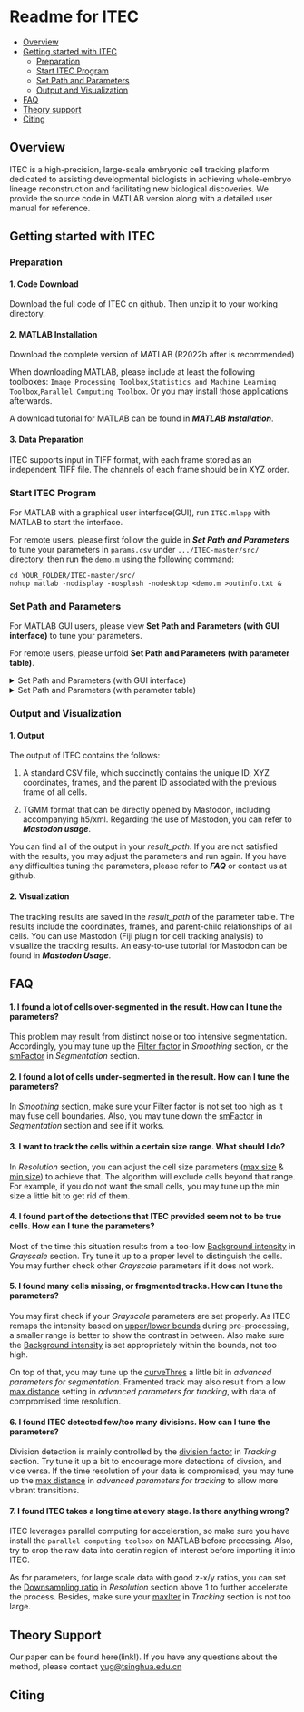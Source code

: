 # Readme for ITEC

* [Overview](#Overview)
* [Getting started with ITEC](#Getting-started-with-ITEC)
    * [Preparation](#Preparation)
    * [Start ITEC Program](#Start-ITEC-Program)
    * [Set Path and Parameters](#Set-Path-and-Parameters)
    * [Output and Visualization](#Output-and-Visualization)
* [FAQ](#FAQ)
* [Theory support](#Theory-support)
* [Citing](#Citing)

## Overview

ITEC is a high-precision, large-scale embryonic cell tracking platform dedicated to assisting developmental biologists in achieving whole-embryo lineage reconstruction and facilitating new biological discoveries. We provide the source code in MATLAB version along with a detailed user manual for reference.


## Getting started with ITEC

### Preparation

#### 1. Code Download

Download the full code of ITEC on github. Then unzip it to your working directory.

#### 2. MATLAB Installation

   Download the complete version of MATLAB (R2022b after is recommended)

   When downloading MATLAB, please include at least the following toolboxes: `Image Processing Toolbox`,`Statistics and Machine Learning Toolbox`,`Parallel Computing Toolbox`. Or you may install those applications afterwards.

   A download tutorial for MATLAB can be found in ***MATLAB Installation***.

#### 3. Data Preparation

   ITEC supports input in TIFF format, with each frame stored as an independent TIFF file. The channels of each frame should be in XYZ order.

### Start ITEC Program

For MATLAB with a graphical user interface(GUI), run `ITEC.mlapp` with MATLAB to start the interface.

For remote users, please first follow the guide in ***Set Path and Parameters*** to tune your parameters in `params.csv` under `.../ITEC-master/src/` directory. then run the `demo.m` using the following command:
   
```
cd YOUR_FOLDER/ITEC-master/src/ 
nohup matlab -nodisplay -nosplash -nodesktop <demo.m >outinfo.txt &
```

### Set Path and Parameters

For MATLAB GUI users, please view **Set Path and Parameters (with GUI interface)** to tune your parameters.

For remote users, please unfold **Set Path and Parameters (with parameter table)**.

<details>
<summary> Set Path and Parameters (with GUI interface) </summary>

#### 1. Import

   On the *Import* page, you can set the path to load your dataset and output tracking results. You may also set the frame range you want to analyze.   

   <img width="565" height="236" alt="图片" src="https://github.com/user-attachments/assets/dc4bb42a-2575-40ce-b4c6-245b7f19ee10" />
   
   You may also import your .csv of parameters directly **if you have runned ITEC previously**. Click ‘I want to import parameters directly from a parameter file’ on the *import* page, and set the path to load the file. Path and parameters will be loaded automatically. Please refer to ***Set Path and Parameters (with parameter table)*** for their names in table.

   
   <img width="490" height="300" alt="图片" src="https://github.com/user-attachments/assets/6814b2ed-c3e4-421d-83d9-54dcf02c31f9" />

#### 2. General Parameters

   ----------Resolution----------

   **z-x/y ratio** : the ratio of Z resolution OVER X/Y resolution. Z resolution refers to the distance between z-layers, and X/Y resolution refers to the distance between neighboring pixels. For example, if each pixel between x and y in a dataset represents 0.25 μm, and the distance between adjacent z-layers is 1 μm, then the z-x/y ratio should be set to 4. Most datasets are anisotropic, meaning the z-x/y ratio is usually greater than 1.

   **Cell size** : the volume range of cells, unit in voxels. The algorithm will not detect cells beyond that range, so generally a loose range is preferred.

   **Downsampling ratio** : the ratio of downsizing xy plane to speed up the processing. For example, a ratio of 2 will rescale a slice of 1920 \* 1080 to 960 \* 540. This ratio should be no more than z-x/y ratio to ensure detection performance.

   <img width="535" height="339" alt="图片" src="https://github.com/user-attachments/assets/a1806715-8656-4906-99b6-9e885b547f75" />

   ----------Grayscale----------

   **Intensity upper bound** : Pixels whose grayscale is above that bound will be set to that bound to ensure the contrast between pixels. We recommend choosing the upper intensity quantile of cells as this bound.

   **Intensity lower bound** : Similar to the upper bound, the algorithm will reset pixels below that bound to 0 and further enhance contrast. We recommend setting the lower intensity quantile of the background region as this bound.

   **Background intensity** : a general threshold of the background grayscale. Cells with grayscale below the threshold won’t be detected.

   <img width="540" height="336" alt="图片" src="https://github.com/user-attachments/assets/b88192cf-86c0-49c7-9b8e-588d89303454" />

   ----------Smoothing----------

   **Filter factor** : the standard deviation of the Gaussian filter used for smoothing. You can increase it to get more consistent segmentation. Usual range is [1, 5].

#### 3. Processing Parameters

   ----------Segmentation----------

   **Save visualization results** : flags whether to save the visualization results. The segmentation result of each frame will be saved as a TIFF file. You may choose no to speed up the process.

   **smFactor** : can increase it to prevent over-segmentation. Usual range is [0.2, 2].

   **curvesThres** : The threshold of detecting seeds for core regions, usually -5. If too many cells are detected, you should lower this value; if too few cells are detected, you should increase it (up to -3). 

   **foreThres** : The threshold of detecting boundaries, usually +3. Can be lowered to down to +1 to encourage boundary detection.

   **Intensity difference** : Usually 0. Can increase it to get better segmentation result given that the grayscale difference between the cells and background is distinct.

   <img width="584" height="345" alt="图片" src="https://github.com/user-attachments/assets/e170bbf1-7346-4527-92a7-520d53fa8b2d" />

   ----------Tracking----------

   **maxIter** : The max number of iteration steps of error correction. Usually 3~5 is enough for convergence. Can increase it if results vary much with the iterations.

   **division factor** : The confidence level for division detection. Can increase it to detect more divisions. Usual range is [0.9, 1].

   **Save augmented seg. Results** : flags whether to save the segmentation results after error-correction-based tracking. Note that the error correction process may change the previous segmentation result to achieve better linkage.

   **Use motion flow estimation** : flags whether to apply motion flow methods during registration. The use of motion flow often achieves better results.

   **max distance** : a rough bound of the maximum displacement in pixels from frame t to t+1 (e.g. in division case, the displacement from the division spot to the location of a child in the next frame). It is used to exclude too far transition between frames. Usually 50 is fine. You may decrease it if you find some unreasonable transitions.

   <img width="590" height="435" alt="图片" src="https://github.com/user-attachments/assets/d80d99e9-82c3-4a32-ba15-b561e4618656" />
   
#### 4. Start Tracking

   After you have set all the parameters, turn to the *Start Tracking* page. Click *save* button to save path and parameters above. Then click *Run* button to start ITEC!

   <img width="603" height="435" alt="图片" src="https://github.com/user-attachments/assets/ec642505-31ff-4f24-9025-f0997f4ae4df" />

</details>

<details>
<summary> Set Path and Parameters (with parameter table) </summary>

#### 1. General Parameters

   <div>

   | Params | Name in UI | Descrption | Comments |
   | ---------- | -----------| ----------|---------|
   | *z\_resolution*   | z-x/y ratio | the ratio of Z resolution OVER X/Y resolution. Z resolution refers to the distance between Z layers, in um typically. X/Y resolution refers to the real distance between neighbouring pixels | Your may derive the X/Y resolution by dividing the real length of the scope(1mm, e.g.) by the number of pixels along X direction(700, e.g.). The typical ratio should be no less than 1 |
   | *minSize* | Cell Size | the area lower bound of cells along xy plane, unit in pixels | The algorithm will not detect cells below that bound, so generally a loose threshold is preferred |
   | *maxSize* | Cell Size | the area upper bound of cells along xy plane, unit in pixels | The algorithm will not detect cells beyond that bound, so generally a loose threshold is preferred |
   | *scale\_term* | Intensity upper bound | Pixels whose grayscale is above that bound will be set to that bound to ensure the contrast between pixels | You may use ImageJ to choose the upper quantile of the intensity as this bound |
   | *clipping* | Intensity lower bound | Similar to the upper bound, the algorithm will reset pixels below that bound to 0 and further enhance contrast | For generally dark data, 0 should be fine, while it can be increased when the background noise is generally high |
   | *bgIntensity* | Background intensity | a general threshold of the grayscale of the background compared to the cells. Cells with intensity below that threshold won’t be detected | You may use ImageJ to help you set an approximate value |
   | *filter\_sigma* | Filter factor | the intensity of the Gaussian filter used to highlight signals. | You can increase it when background noise is high, or to get more conservative  segmentation. Usual range is [1, 5] |
   
   </div>

#### 2. Segmentation Parameters
   
   <div>

   | Params | Name in UI | Descrption | Comments |
   | ---------- | -----------| ----------|---------|
   | *visualization*   | Save visualization results | flags whether to save the visualized results | You may choose no to speed up the process |
   | *smFactor* | smFactor | controls the power of segmentation | You can increase it to prevent over-segmentation. Usual range is [0.3, 2] |
   | *curvesThres* | curvesThres | The threshold of detecting seeds for core regions | Usually -5. Can be increased to up to -3 to encourage cellular core detection |
   | *foreThres* | foreThres | The threshold of detecting boundaries | Usually +3. Can be lowered to down to 1 to encourage boundary detection |
   | *diffIntensity* | Intensity difference | controls segmentation based on intensity difference between the cells and background | Usually 0. Can increase it to get better segmentation results when the difference is distinct |
   
   </div>


#### 3. Tracking Parameters
   
   <div>

   | Params | Name in UI | Descrption | Comments |
   | ---------- | -----------| ----------|---------|
   | *maxIter*   | maxIter | The max number of iteration steps of error correction | Usually 3~5 is enough for convergence. Can increase it if results vary much with the iterations |
   | *division\_thres* | division factor | The intensity of detecting divisions | Can increase it to detect more divisions. Usual range is [0.9, 1] |
   | *saveAllResults* | Save augmented seg. Results | flags whether to save the segmentation results after error-correction-based tracking | Note that the error correction process may change the previous segmentation result to achieve better linkage |
   | *useMotionFlow* | Use motion flow estimation | flags whether to apply motion flow methods during registration | The use of motion flow often achieves better results |
   | *max\_dist* | Max distance | a rough bound of the maximum displacement in pixels from frame t to t+1 | It is used to exclude too far transition between frames. Usually 50 is fine. You may decrease it if you find some unreasonable transitions |
   
   </div>

</details>

### Output and Visualization

#### 1. Output

   The output of ITEC contains the follows: 

1. A standard CSV file, which succinctly contains the unique ID, XYZ coordinates, frames, and the parent ID associated with the previous frame of all cells.

1. TGMM format that can be directly opened by Mastodon, including accompanying h5/xml. Regarding the use of Mastodon, you can refer to ***Mastodon usage***.


You can find all of the output in your *result\_path*. If you are not satisfied with the results, you may adjust the parameters and run again. If you have any difficulties tuning the parameters, please refer to ***FAQ*** or contact us at github.

#### 2. Visualization

   The tracking results are saved in the *result\_path* of the parameter table. The results include the coordinates, frames, and parent-child relationships of all cells. You can use Mastodon (Fiji plugin for cell tracking analysis) to visualize the tracking results. An easy-to-use tutorial for Mastodon can be found in ***Mastodon Usage***.

   

## FAQ

#### 1. I found a lot of cells over-segmented in the result. How can I tune the parameters?

   This problem may result from distinct noise or too intensive segmentation. Accordingly, you may tune up the <ins>Filter factor</ins> in *Smoothing* section, or the <ins>smFactor</ins> in *Segmentation* section.

#### 2. I found a lot of cells under-segmented in the result. How can I tune the parameters?

   In *Smoothing* section, make sure your <ins>Filter factor</ins> is not set too high as it may fuse cell boundaries. Also, you may tune down the <ins>smFactor</ins> in *Segmentation* section and see if it works.

#### 3. I want to track the cells within a certain size range. What should I do?

   In *Resolution* section, you can adjust the cell size parameters (<ins>max size</ins> & <ins>min size</ins>) to achieve that. The algorithm will exclude cells beyond that range. For example, if you do not want the small cells, you may tune up the min size a little bit to get rid of them.

#### 4. I found part of the detections that ITEC provided seem not to be true cells. How can I tune the parameters?

   Most of the time this situation results from a too-low <ins>Background intensity</ins> in *Grayscale* section. Try tune it up to a proper level to distinguish the cells. You may further check other *Grayscale* parameters if it does not work.

#### 5. I found many cells missing, or fragmented tracks. How can I tune the parameters?

   You may first check if your *Grayscale* parameters are set properly. As ITEC remaps the intensity based on <ins>upper/lower bounds</ins> during pre-processing, a smaller range is better to show the contrast in between. Also make sure the <ins>Background intensity</ins> is set appropriately within the bounds, not too high. 

   On top of that, you may tune up the <ins>curveThres</ins> a little bit in *advanced parameters for segmentation*. Framented track may also result from a low <ins>max distance</ins> setting in *advanced parameters for tracking*, with data of compromised time resolution.

#### 6. I found ITEC detected few/too many divisions. How can I tune the parameters?

   Division detection is mainly controlled by the <ins>division factor</ins> in *Tracking* section. Try tune it up a bit to encourage more detections of divsion, and vice versa. If the time resolution of your data is compromised, you may tune up the <ins>max distance</ins> in *advanced parameters for tracking* to allow more vibrant transitions.

#### 7. I found ITEC takes a long time at every stage. Is there anything wrong?

   ITEC leverages parallel computing for acceleration, so make sure you have install the `parallel computing toolbox` on MATLAB before processing. Also, try to crop the raw data into ceratin region of interest before importing it into ITEC.

   As for parameters, for large scale data with good z-x/y ratios, you can set the <ins>Downsampling ratio</ins> in *Resolution* section above 1 to further accelerate the process. Besides, make sure your <ins>maxIter</ins> in *Tracking* section is not too large. 



## Theory Support

   Our paper can be found here(link!). If you have any questions about the method, please contact <yug@tsinghua.edu.cn>



## Citing
